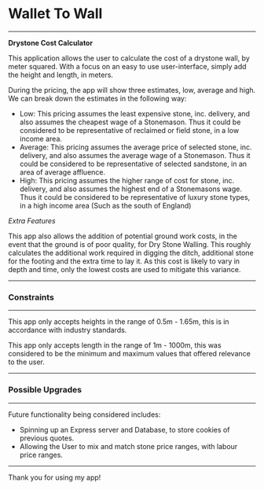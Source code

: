 # Wallet To Wall
---

**Drystone Cost Calculator**

This application allows the user to calculate the cost of a drystone wall, by meter squared. With a focus on an easy to use user-interface, simply add the height and length, in meters.

During the pricing, the app will show three estimates, low, average and high. We can break down the estimates in the following way:

- Low: This pricing assumes the least expensive stone, inc. delivery, and also assumes the cheapest wage of a Stonemason. Thus it could be considered to be representative of reclaimed or field stone, in a low income area.
- Average: This pricing assumes the average price of selected stone, inc. delivery, and also assumes the average wage of a Stonemason. Thus it could be considered to be representative of selected sandstone, in an area of average affluence.
- High: This pricing assumes the higher range of cost for stone, inc. delivery, and also assumes the highest end of a Stonemasons wage. Thus it could be considered to be representative of luxury stone types, in a high income area (Such as the south of England)

*Extra Features*

This app also allows the addition of potential ground work costs, in the event that the ground is of poor quality, for Dry Stone Walling. This roughly calculates the additional work required in digging the ditch, additional stone for the footing and the extra time to lay it. As this cost is likely to vary in depth and time, only the lowest costs are used to mitigate this variance.  

---

### Constraints
---

This app only accepts heights in the range of 0.5m - 1.65m, this is in accordance with industry standards.

This app only accepts length in the range of 1m - 1000m, this was considered to be the minimum and maximum values that offered relevance to the user. 

---

### Possible Upgrades
---

Future functionality being considered includes:

- Spinning up an Express server and Database, to store cookies of previous quotes.
- Allowing the User to mix and match stone price ranges, with labour price ranges.

---

Thank you for using my app! 
